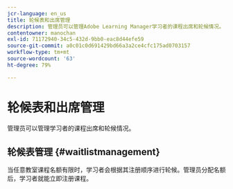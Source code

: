 ```yaml
---
jcr-language: en_us
title: 轮候表和出席管理
description: 管理员可以管理Adobe Learning Manager学习者的课程出席和轮候情况。
contentowner: manochan
exl-id: 71172940-34c5-432d-9bb0-eac8d44efe59
source-git-commit: a0c01c0d691429bd66a3a2ce4cfc175ad0703157
workflow-type: tm+mt
source-wordcount: '63'
ht-degree: 79%

---
```


# 轮候表和出席管理

管理员可以管理学习者的课程出席和轮候情况。

## 轮候表管理 {#waitlistmanagement}

当任意教室课程名额有限时，学习者会根据其注册顺序进行轮候。管理员分配名额后，学习者就能立即注册课程。
